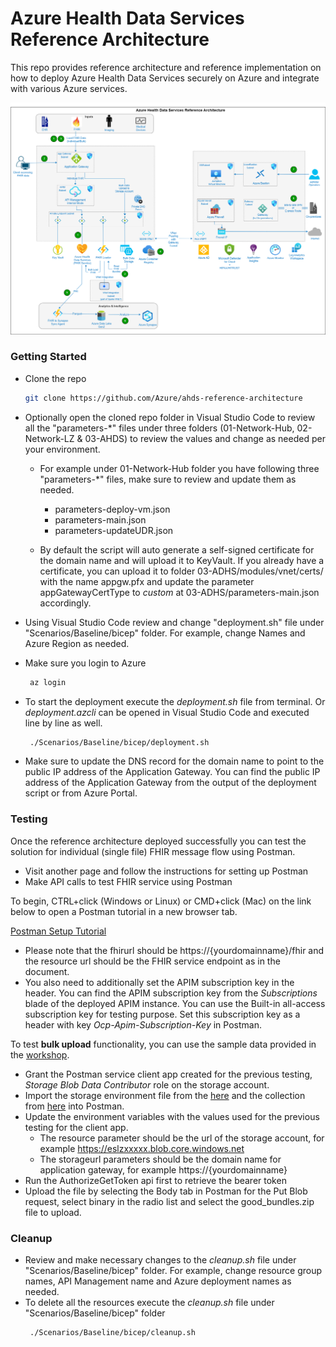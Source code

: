 # Azure Health Data Services Reference Architecture

This repo provides reference architecture and reference implementation on how to deploy Azure Health Data Services securely on Azure and integrate with various Azure services.

![ahds reference architecture](./docs/media/ahds-reference-architecture.png)

### Getting Started

- Clone the repo

  ```sh
  git clone https://github.com/Azure/ahds-reference-architecture
  ```

- Optionally open the cloned repo folder in Visual Studio Code to review all the "parameters-\*" files under three folders (01-Network-Hub, 02-Network-LZ & 03-AHDS) to review the values and change as needed per your environment.

  - For example under 01-Network-Hub folder you have following three "parameters-\*" files, make sure to review and update them as needed.

    - parameters-deploy-vm.json
    - parameters-main.json
    - parameters-updateUDR.json

  - By default the script will auto generate a self-signed certificate for the domain name and will upload it to KeyVault. If you already have a certificate, you can upload it to folder 03-ADHS/modules/vnet/certs/ with the name appgw.pfx and update the parameter appGatewayCertType to _custom_ at 03-ADHS/parameters-main.json accordingly.

- Using Visual Studio Code review and change "deployment.sh" file under "Scenarios/Baseline/bicep" folder. For example, change Names and Azure Region as needed.
  <br/>

- Make sure you login to Azure

  ```sh
   az login
  ```

- To start the deployment execute the _deployment.sh_ file from terminal. Or _deployment.azcli_ can be opened in Visual Studio Code and executed line by line as well.
  ```sh
   ./Scenarios/Baseline/bicep/deployment.sh
  ```
- Make sure to update the DNS record for the domain name to point to the public IP address of the Application Gateway. You can find the public IP address of the Application Gateway from the output of the deployment script or from Azure Portal.

### Testing

Once the reference architecture deployed successfully you can test the solution for individual (single file) FHIR message flow using Postman.

- Visit another page and follow the instructions for setting up Postman
- Make API calls to test FHIR service using Postman

To begin, CTRL+click (Windows or Linux) or CMD+click (Mac) on the link below to open a Postman tutorial in a new browser tab.

[Postman Setup Tutorial](https://github.com/microsoft/azure-health-data-services-workshop/blob/main/resources/docs/Postman_FHIR_service_README.md)

- Please note that the fhirurl should be https://{yourdomainname}/fhir and the resource url should be the FHIR service endpoint as in the document.
- You also need to additionally set the APIM subscription key in the header. You can find the APIM subscription key from the _Subscriptions_ blade of the deployed APIM instance. You can use the Built-in all-access subscription key for testing purpose. Set this subscription key as a header with key _Ocp-Apim-Subscription-Key_ in Postman.

To test **bulk upload** functionality, you can use the sample data provided in the [workshop](https://github.com/microsoft/azure-health-data-services-workshop/tree/main/Challenge-03%20-%20Ingest%20to%20FHIR/samples).

- Grant the Postman service client app created for the previous testing, _Storage Blob Data Contributor_ role on the storage account.
- Import the storage environment file from the [here](/Testing/bulk-load-fhir-storage.postman_environment.json) and the collection from [here](/Testing/bulk-load-fhir-storage.postman_collection.json) into Postman.
- Update the environment variables with the values used for the previous testing for the client app.
  - The resource parameter should be the url of the storage account, for example https://eslzxxxxx.blob.core.windows.net
  - The storageurl parameters should be the domain name for application gateway, for example https://{yourdomainname}
- Run the AuthorizeGetToken api first to retrieve the bearer token
- Upload the file by selecting the Body tab in Postman for the Put Blob request, select binary in the radio list and select the good_bundles.zip file to upload.

### Cleanup

- Review and make necessary changes to the _cleanup.sh_ file under "Scenarios/Baseline/bicep" folder. For example, change resource group names, API Management name and Azure deployment names as needed.
- To delete all the resources execute the _cleanup.sh_ file under "Scenarios/Baseline/bicep" folder
  ```sh
   ./Scenarios/Baseline/bicep/cleanup.sh
  ```
